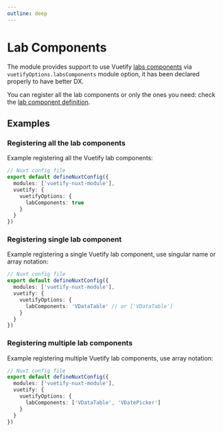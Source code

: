 ```yaml
---
outline: deep
---
```


# Lab Components

The module provides support to use Vuetify [labs components](https://vuetifyjs.com/en/labs/introduction/) via `vuetifyOptions.labsComponents` module option, it has been declared properly to have better DX.

You can register all the lab components or only the ones you need: check the [lab component definition](https://github.com/userquin/vuetify-nuxt-module/blob/main/src/types.ts#L93-L94).

## Examples

### Registering all the lab components

Example registering all the Vuetify lab components:
```ts
// Nuxt config file
export default defineNuxtConfig({
  modules: ['vuetify-nuxt-module'],
  vuetify: {
    vuetifyOptions: {
      labComponents: true
    }
  }
})
```

### Registering single lab component

Example registering a single Vuetify lab component, use singular name or array notation:
```ts
// Nuxt config file
export default defineNuxtConfig({
  modules: ['vuetify-nuxt-module'],
  vuetify: {
    vuetifyOptions: {
      labComponents: 'VDataTable' // or ['VDataTable']
    }
  }
})
```

### Registering multiple lab components

Example registering multiple Vuetify lab components, use array notation:
```ts
// Nuxt config file
export default defineNuxtConfig({
  modules: ['vuetify-nuxt-module'],
  vuetify: {
    vuetifyOptions: {
      labComponents: ['VDataTable', 'VDatePicker']
    }
  }
})
```

